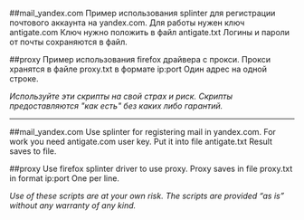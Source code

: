 ##mail_yandex.com
Пример использования splinter для регистрации почтового аккаунта на yandex.com. Для работы нужен ключ antigate.com Ключ нужно положить в файл antigate.txt Логины и пароли от почты сохраняются в файл.

##proxy
Пример использования firefox драйвера с прокси. Прокси хранятся в файле proxy.txt в формате ip:port Один адрес на одной строке.

*Используйте эти скрипты на свой страх и риск. Скрипты предоставляются "как есть" без каких либо гарантий.*

-------------------------------------------------------------
##mail_yandex.com
Use splinter for registering mail in yandex.com. For work you need antigate.com user key. Put it into file antigate.txt Result saves to file.

##proxy
Use firefox splinter driver to use proxy. Proxy saves in file proxy.txt in format ip:port One per line.

*Use of these scripts are at your own risk. The scripts are provided “as is” without any warranty of any kind.*
